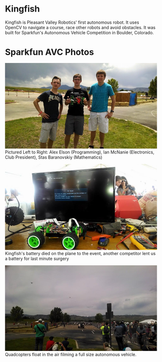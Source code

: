 Kingfish
========
Kingfish is Pleasant Valley Robotics' first autonomous robot. It uses OpenCV to navigate a course, race other robots and avoid obstacles. It was built for Sparkfun's Autonomous Vehicle Competition in Boulder, Colorado.

Sparkfun AVC Photos
========
![alt tag](/images/10342011_682101435159136_1684355343940003715_n.jpg)
Pictured Left to Right: Alex Elson (Programming), Ian McNanie (Electronics, Club President), Stas Baranovskiy (Mathematics) 

![alt tag](/images/10438958_682101495159130_8510601720478656168_n.jpg)
Kingfish's battery died on the plane to the event, another competitor lent us a battery for last minute surgery 

![alt tag](/images/10438926_682101481825798_8412144576785968705_n.jpg)
Quadcopters float in the air filming a full size autonomous vehicle.


